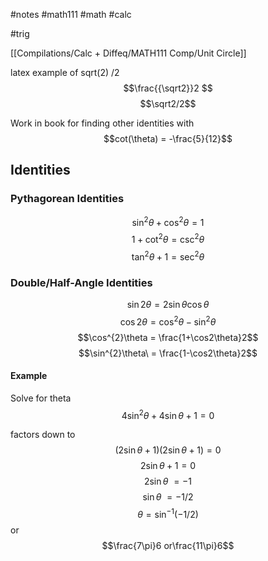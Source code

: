 #notes #math111 #math #calc

#trig 

[[Compilations/Calc + Diffeq/MATH111 Comp/Unit Circle]]

latex example of sqrt(2) /2 
$$\frac{{\sqrt2}}2 $$
$$\sqrt2/2$$

Work in book for finding other identities with $$cot(\theta) = -\frac{5}{12}$$
## Identities
### Pythagorean Identities

$$\sin^{2}\theta + \cos^{2}\theta = 1$$
$$1 + \cot^{2}\theta = \csc^{2}\theta$$
$$\tan^{2}\theta + 1 = \sec^{2}\theta$$
### Double/Half-Angle Identities

$$\sin2\theta = 2\sin\theta \cos\theta$$
$$\cos2\theta = \cos^{2}\theta  - \sin^{2}\theta$$
$$\cos^{2}\theta = \frac{1+\cos2\theta}2$$
$$\sin^{2}\theta\ = \frac{1-\cos2\theta}2$$

#### Example
Solve for theta
$$4\sin^{2}\theta + 4\sin\theta +1 = 0$$

factors down to $$(2\sin\theta+1)(2\sin\theta+1) = 0$$
$$2\sin\theta +1 = 0$$
$$2\sin\theta\ = -1$$
$$\sin\theta\ = -1/2$$
$$\theta = \sin^{-1}(-1/2)$$
or 
$$\frac{7\pi}6 or\frac{11\pi}6$$


